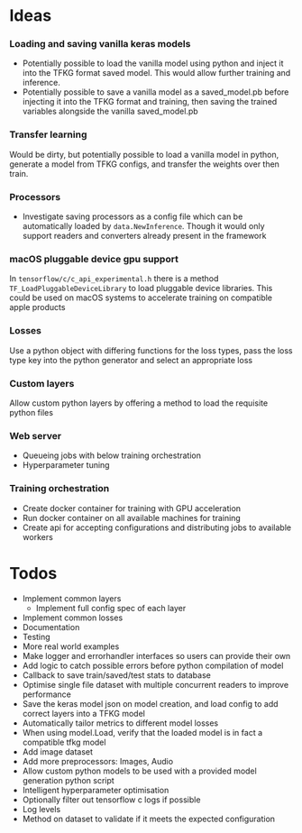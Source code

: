 # Ideas

### Loading and saving vanilla keras models
- Potentially possible to load the vanilla model using python and inject it into the TFKG format saved model. This would allow further training and inference.
- Potentially possible to save a vanilla model as a saved_model.pb before injecting it into the TFKG format and training, then saving the trained variables alongside the vanilla saved_model.pb

### Transfer learning
Would be dirty, but potentially possible to load a vanilla model in python, generate a model from TFKG configs, and transfer the weights over then train.

### Processors
- Investigate saving processors as a config file which can be automatically loaded by `data.NewInference`. Though it would only support readers and converters already present in the framework

### macOS pluggable device gpu support
In `tensorflow/c/c_api_experimental.h` there is a method `TF_LoadPluggableDeviceLibrary` to load pluggable device libraries. This could be used on macOS systems to accelerate training on compatible apple products

### Losses
Use a python object with differing functions for the loss types, pass the loss type key into the python generator and select an appropriate loss

### Custom layers
Allow custom python layers by offering a method to load the requisite python files

### Web server
- Queueing jobs with below training orchestration
- Hyperparameter tuning
 
### Training orchestration
- Create docker container for training with GPU acceleration
- Run docker container on all available machines for training
- Create api for accepting configurations and distributing jobs to available workers

# Todos

- Implement common layers
  - Implement full config spec of each layer
- Implement common losses
- Documentation
- Testing
- More real world examples
- Make logger and errorhandler interfaces so users can provide their own
- Add logic to catch possible errors before python compilation of model
- Callback to save train/saved/test stats to database
- Optimise single file dataset with multiple concurrent readers to improve performance
- Save the keras model json on model creation, and load config to add correct layers into a TFKG model
- Automatically tailor metrics to different model losses
- When using model.Load, verify that the loaded model is in fact a compatible tfkg model
- Add image dataset
- Add more preprocessors: Images, Audio
- Allow custom python models to be used with a provided model generation python script
- Intelligent hyperparameter optimisation
- Optionally filter out tensorflow c logs if possible
- Log levels
- Method on dataset to validate if it meets the expected configuration 